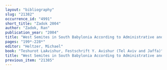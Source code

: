 ```yaml
---
layout: "bibliography"
slug: "21382"
occurrence_id: "4991"
short_title: "Zadok 2004"
author: "Zadok, Ran"
publication_year: "2004"
title: "West Semites in South Babylonia According to Administrative and Epistolary Documents from the 9th-2nd Centuries BCE."
pages: "199*-228*"
editor: "Heltzer, Michael"
book: "Teshurot LaAvishur, Festschrift Y. Avishur (Tel Aviv and Jaffa)"
title: "West Semites in South Babylonia According to Administrative and Epistolary Documents from the 9th-2nd Centuries BCE."
previous_item: "21385"
---
```

